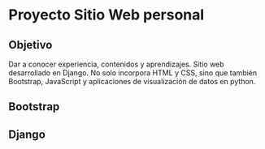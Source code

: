 # Proyecto Sitio Web personal

## Objetivo

Dar a conocer experiencia, contenidos y aprendizajes. Sitio web desarrollado en Django. No solo incorpora HTML y CSS, sino que también Bootstrap, JavaScript y aplicaciones de visualización de datos en python.

## Bootstrap

## Django